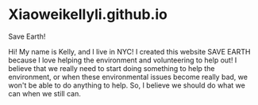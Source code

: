 # Xiaoweikellyli.github.io
Save Earth!

Hi! My name is Kelly, and I live in NYC!
I created this website SAVE EARTH because I love helping the environment and volunteering to help out!
I believe that we really need to start doing something to help the environment, or when these environmental issues become really bad, we won't be able to do anything to help.
So, I believe we should do what we can when we still can.


